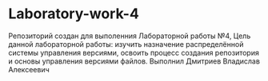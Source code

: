 # Laboratory-work-4
Репозиторий создан для выполенния Лабораторной работы №4, Цель данной лабораторной работы: изучить назначение распределённой системы управления версиями, освоить процесс создания репозитория и основы управления версиями файлов. Выполнил Дмитриев Владислав Алексеевич 
